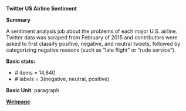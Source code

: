 **Twitter US Airline Sentiment**

**Summary**

A sentiment analysis job about the problems of each major U.S. airline. Twitter data was scraped from February of 2015 and contributors were asked to first classify positive, negative, and neutral tweets, followed by categorizing negative reasons (such as “late flight” or “rude service”).

**Basic stats:**
+ \# items = 14,640
+ \# labels = 3(negative, neutral, positive)

**Basic Unit**: paragraph

[**Webpage**](https://www.kaggle.com/crowdflower/twitter-airline-sentiment)

